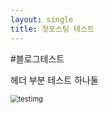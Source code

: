 ```yaml
---
layout: single
title: 첫포스팅 테스트
---
```


#블로그테스트	



헤더 부분 테스트 하나둘



<img src="C:\Users\ty100\Documents\GitHub\tvewai.github.io\images\2022-01-04-first\testimg.jpg" alt="testimg" style="zoom:80%;" />
